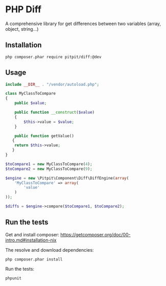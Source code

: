PHP Diff
========

A comprehensive library for get differences between two variables (array, object, string...)

Installation
------------

```
php composer.phar require pitpit/diff:@dev
```

Usage
-----

```php
include __DIR__ . "/vendor/autoload.php";

class MyClassToCompare
{
    public $value;

    public function __construct($value)
    {
        $this->value = $value;
    }

    public function getValue()
   {
    return $this->value;
   }
}

$toCompare1 = new MyClassToCompare(4);
$toCompare2 = new MyClassToCompare(9);

$engine = new \Pitpit\Component\Diff\DiffEngine(array(
    'MyClassToCompare' => array(
        'value'
    )
));

$diffs = $engine->compare($toCompare1, $toCompare2);
```

Run the tests
-------------

Get and install composer: https://getcomposer.org/doc/00-intro.md#installation-nix

The resolve and download dependencies:

    php composer.phar install

Run the tests:

    phpunit

